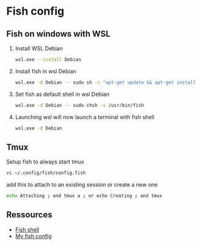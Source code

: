 # Fish config

## Fish on windows with WSL

1. Install WSL Debian
	```sh
	wsl.exe --install Debian
	```
2. Install fish in wsl Debian
	```sh
	wsl.exe -d Debian -- sudo sh -c "apt-get update && apt-get install fish"
	```
3. Set fish as default shell in wsl Debian
	```sh
	wsl.exe -d Debian -- sudo chsh -s /usr/bin/fish
	```
4. Launching wsl will now launch a terminal with fish shell
    ```sh
	wsl.exe -d Debian
    ```

## Tmux

Setup fish to always start tmux
  
```sh
vi ~/.config/fish/config.fish
```

add this to attach to an existing session or create a new one

```sh
echo Attaching ; and tmux a ; or echo Creating ; and tmux
```

## Ressources

- [Fish shell](https://fishshell.com/)
- [My fish config](../assets/fish/custom_config.fish)